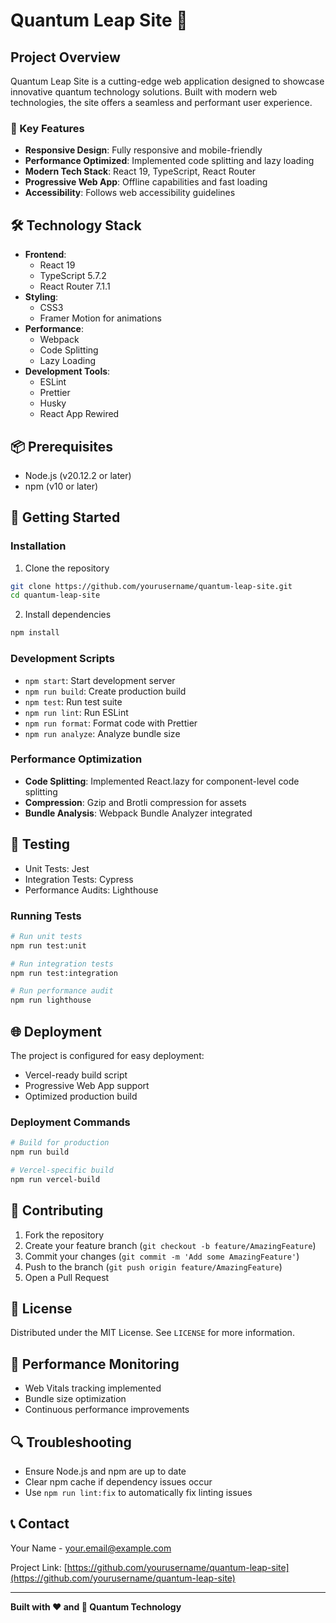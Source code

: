 # Quantum Leap Site 🚀

## Project Overview

Quantum Leap Site is a cutting-edge web application designed to showcase innovative quantum
technology solutions. Built with modern web technologies, the site offers a seamless and performant
user experience.

### 🌟 Key Features

- **Responsive Design**: Fully responsive and mobile-friendly
- **Performance Optimized**: Implemented code splitting and lazy loading
- **Modern Tech Stack**: React 19, TypeScript, React Router
- **Progressive Web App**: Offline capabilities and fast loading
- **Accessibility**: Follows web accessibility guidelines

## 🛠 Technology Stack

- **Frontend**:
  - React 19
  - TypeScript 5.7.2
  - React Router 7.1.1
- **Styling**:
  - CSS3
  - Framer Motion for animations
- **Performance**:
  - Webpack
  - Code Splitting
  - Lazy Loading
- **Development Tools**:
  - ESLint
  - Prettier
  - Husky
  - React App Rewired

## 📦 Prerequisites

- Node.js (v20.12.2 or later)
- npm (v10 or later)

## 🚀 Getting Started

### Installation

1. Clone the repository

```bash
git clone https://github.com/yourusername/quantum-leap-site.git
cd quantum-leap-site
```

2. Install dependencies

```bash
npm install
```

### Development Scripts

- `npm start`: Start development server
- `npm run build`: Create production build
- `npm test`: Run test suite
- `npm run lint`: Run ESLint
- `npm run format`: Format code with Prettier
- `npm run analyze`: Analyze bundle size

### Performance Optimization

- **Code Splitting**: Implemented React.lazy for component-level code splitting
- **Compression**: Gzip and Brotli compression for assets
- **Bundle Analysis**: Webpack Bundle Analyzer integrated

## 🧪 Testing

- Unit Tests: Jest
- Integration Tests: Cypress
- Performance Audits: Lighthouse

### Running Tests

```bash
# Run unit tests
npm run test:unit

# Run integration tests
npm run test:integration

# Run performance audit
npm run lighthouse
```

## 🌐 Deployment

The project is configured for easy deployment:

- Vercel-ready build script
- Progressive Web App support
- Optimized production build

### Deployment Commands

```bash
# Build for production
npm run build

# Vercel-specific build
npm run vercel-build
```

## 🤝 Contributing

1. Fork the repository
2. Create your feature branch (`git checkout -b feature/AmazingFeature`)
3. Commit your changes (`git commit -m 'Add some AmazingFeature'`)
4. Push to the branch (`git push origin feature/AmazingFeature`)
5. Open a Pull Request

## 📝 License

Distributed under the MIT License. See `LICENSE` for more information.

## 🚨 Performance Monitoring

- Web Vitals tracking implemented
- Bundle size optimization
- Continuous performance improvements

## 🔍 Troubleshooting

- Ensure Node.js and npm are up to date
- Clear npm cache if dependency issues occur
- Use `npm run lint:fix` to automatically fix linting issues

## 📞 Contact

Your Name - [your.email@example.com](mailto:your.email@example.com)

Project Link:
[https://github.com/yourusername/quantum-leap-site](https://github.com/yourusername/quantum-leap-site)

---

**Built with ❤️ and 🔬 Quantum Technology**
